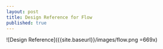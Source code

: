 ```yaml
---
layout: post
title: Design Reference for Flow
published: true
---
```


![Design Reference]({{site.baseurl}}/images/flow.png =669x)